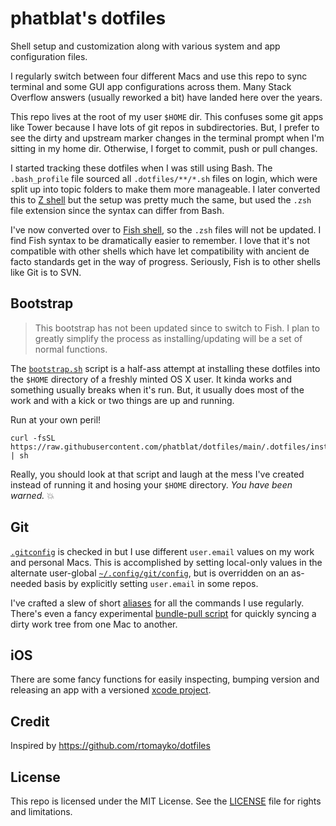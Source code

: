 # phatblat's dotfiles

Shell setup and customization along with various system and app configuration files.

I regularly switch between four different Macs and use this repo to sync terminal and some GUI app configurations across them. Many Stack Overflow answers (usually reworked a bit) have landed here over the years.

This repo lives at the root of my user `$HOME` dir. This confuses some git apps like Tower because I have lots of git repos in subdirectories. But, I prefer to see the dirty and upstream marker changes in the terminal prompt when I'm sitting in my home dir. Otherwise, I forget to commit, push or pull changes.

I started tracking these dotfiles when I was still using Bash. The `.bash_profile` file sourced all `.dotfiles/**/*.sh` files on login, which were split up into topic folders to make them more manageable. I later converted this to [Z shell](http://zsh.sourceforge.net) but the setup was pretty much the same, but used the `.zsh` file extension since the syntax can differ from Bash.

I've now converted over to [Fish shell](https://fishshell.com), so the `.zsh` files will not be updated. I find Fish syntax to be dramatically easier to remember. I love that it's not compatible with other shells which have let compatibility with ancient de facto standards get in the way of progress. Seriously, Fish is to other shells like Git is to SVN.

## Bootstrap

> This bootstrap has not been updated since to switch to Fish. I plan to greatly simplify the process as installing/updating will be a set of normal functions.

The [`bootstrap.sh`](https://github.com/phatblat/dotfiles/blob/main/.dotfiles/install/bootstrap.sh) script is a half-ass attempt at installing these dotfiles into the `$HOME` directory of a freshly minted OS X user. It kinda works and something usually breaks when it's run. But, it usually does most of the work and with a kick or two things are up and running.

Run at your own peril!

```
curl -fsSL https://raw.githubusercontent.com/phatblat/dotfiles/main/.dotfiles/install/bootstrap.sh | sh
```

Really, you should look at that script and laugh at the mess I've created instead of running it and hosing your `$HOME` directory. _You have been warned._ :boom:

## Git

[`.gitconfig`](https://github.com/phatblat/dotfiles/blob/main/.gitconfig) is checked in but I use different `user.email` values on my work and personal Macs. This is accomplished by setting local-only values in the alternate user-global [`~/.config/git/config`](http://git-scm.com/docs/git-config#FILES), but is overridden on an as-needed basis by explicitly setting `user.email` in some repos.

I've crafted a slew of short [aliases](https://github.com/phatblat/dotfiles/blob/main/.dotfiles/git/alias.zsh) for all the commands I use regularly. There's even a fancy experimental [bundle-pull script](https://github.com/phatblat/dotfiles/blob/main/.dotfiles/git/bundle-pull.rb) for quickly syncing a dirty work tree from one Mac to another.

## iOS

There are some fancy functions for easily inspecting, bumping version and releasing an app with a versioned [xcode project](https://github.com/phatblat/dotfiles/blob/main/.dotfiles/xcode/alias.zsh).

## Credit

Inspired by https://github.com/rtomayko/dotfiles

## License

This repo is licensed under the MIT License. See the [LICENSE](LICENSE.md) file for rights and limitations.
